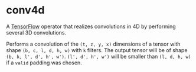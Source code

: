 conv4d
======

A [TensorFlow](https://www.tensorflow.org/) operator that realizes convolutions
in 4D by performing several 3D convolutions.

Performs a convolution of the ``(t, z, y, x)`` dimensions of a tensor with
shape ``(b, c, l, d, h, w)`` with ``k`` filters. The output tensor will be of
shape ``(b, k, l', d', h', w')``. ``(l', d', h', w')`` will be smaller than
``(l, d, h, w)`` if a ``valid`` padding was chosen.
